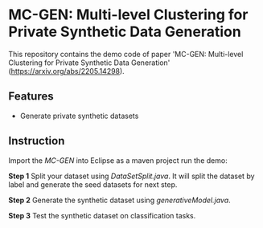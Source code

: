 # MC-GEN: Multi-level Clustering for Private Synthetic Data Generation
This repository contains the demo code of paper 'MC-GEN: Multi-level Clustering for Private Synthetic Data Generation' (https://arxiv.org/abs/2205.14298). 

## Features
- Generate private synthetic datasets

## Instruction
Import the *MC-GEN* into Eclipse as a maven project run the demo:

**Step 1**
Split your dataset using *DataSetSplit.java*. It will split the dataset by label and generate the seed datasets for next step.

**Step 2**
Generate the synthetic dataset using *generativeModel.java*.

**Step 3**
Test the synthetic dataset on classification tasks.
